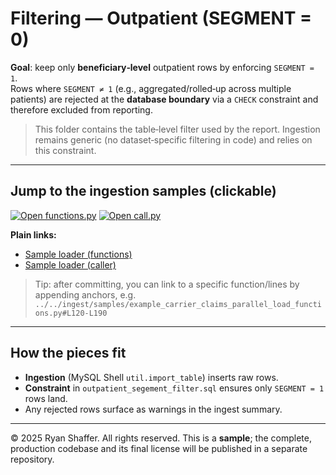 # Filtering — Outpatient (SEGMENT = 0)

**Goal**: keep only **beneficiary‑level** outpatient rows by enforcing `SEGMENT = 1`.  
Rows where `SEGMENT ≠ 1` (e.g., aggregated/rolled‑up across multiple patients) are rejected at the **database boundary** via a `CHECK` constraint and therefore excluded from reporting.

> This folder contains the table‑level filter used by the report. Ingestion remains generic (no dataset‑specific filtering in code) and relies on this constraint.

---

## Jump to the ingestion samples (clickable)

[![Open functions.py](https://img.shields.io/badge/Open-functions.py-blue)](../../ingest/samples/example_carrier_claims_parallel_load_functions.py)
[![Open call.py](https://img.shields.io/badge/Open-call.py-blue)](../../ingest/samples/example_carrier_claims_parallel_load_call.py)

**Plain links:**  
- [Sample loader (functions)](../../ingest/samples/example_carrier_claims_parallel_load_functions.py)  
- [Sample loader (caller)](../../ingest/samples/example_carrier_claims_parallel_load_call.py)

> Tip: after committing, you can link to a specific function/lines by appending anchors, e.g.  
> `../../ingest/samples/example_carrier_claims_parallel_load_functions.py#L120-L190`

---

## How the pieces fit

- **Ingestion** (MySQL Shell `util.import_table`) inserts raw rows.  
- **Constraint** in `outpatient_segement_filter.sql` ensures only `SEGMENT = 1` rows land.  
- Any rejected rows surface as warnings in the ingest summary.

---

© 2025 Ryan Shaffer. All rights reserved. This is a **sample**; the complete, production codebase and its final license will be published in a separate repository.
